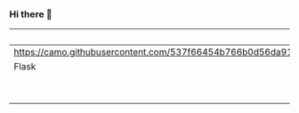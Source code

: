 ### Hi there 👋

| Backend |   ML          |  Python    |  Database   |
|---------|---------------|------------|-------------|
| https://camo.githubusercontent.com/537f66454b766b0d56da91225206ebf6d28ecff24d84668d52cf9430e02460fd/68747470733a2f2f63646e2e776f726c64766563746f726c6f676f2e636f6d2f6c6f676f732f646a616e676f2e737667 | TensorFlow    | Pandas     | MySQL       |
| Flask   | Keras         | Numpy      | PostgreSQL  | 
|         | PyTorch       | MatplotLib |             |
|         | OpenCV        | Seaborn    |             |

